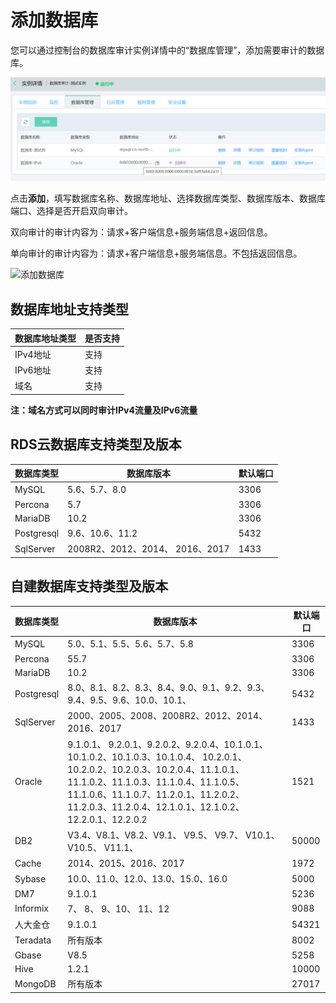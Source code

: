 # 添加数据库

您可以通过控制台的数据库审计实例详情中的“数据库管理”，添加需要审计的数据库。

![数据库管理](/image/Database-Audit/数据库管理.png)

点击**添加**，填写数据库名称、数据库地址、选择数据库类型、数据库版本、数据库端口、选择是否开启双向审计。

双向审计的审计内容为：请求+客户端信息+服务端信息+返回信息。

单向审计的审计内容为：请求+客户端信息+服务端信息。不包括返回信息。

![添加数据库](/image/Database-Audit/添加数据库.png)

## 数据库地址支持类型

| 数据库地址类型 | 是否支持 |
| -- | -- |
| IPv4地址 | 支持 |
| IPv6地址 | 支持 |
| 域名 | 支持 |

**注：域名方式可以同时审计IPv4流量及IPv6流量**

## RDS云数据库支持类型及版本

| 数据库类型 | 数据库版本                      | 默认端口 |
| ---------- | ------------------------------- | -------- |
| MySQL      | 5.6、5.7、8.0                   | 3306     |
| Percona    | 5.7                             | 3306     |
| MariaDB    | 10.2                            | 3306     |
| Postgresql | 9.6、10.6、11.2                 | 5432     |
| SqlServer  | 2008R2、2012、2014、 2016、2017 | 1433     |

## 自建数据库支持类型及版本

| 数据库类型 | 数据库版本                                                   | 默认端口 |
| ---------- | ------------------------------------------------------------ | -------- |
| MySQL      | 5.0、5.1、5.5、5.6、5.7、5.8                                 | 3306     |
| Percona    | 55.7                                                         | 3306     |
| MariaDB    | 10.2                                                         | 3306     |
| Postgresql | 8.0、8.1、8.2、8.3、8.4、9.0、9.1、9.2、9.3、9.4、9.5、9.6、10.0、10.1、 | 5432     |
| SqlServer  | 2000、2005、2008、2008R2、2012、2014、 2016、2017            | 1433     |
| Oracle     | 9.1.0.1、 9.2.0.1、9.2.0.2、9.2.0.4、10.1.0.1、10.1.0.2、10.1.0.3、10.1.0.4、 10.2.0.1、10.2.0.2、10.2.0.3、10.2.0.4、11.1.0.1、11.1.0.2、11.1.0.3、11.1.0.4、11.1.0.5、11.1.0.6、11.1.0.7、11.2.0.1、11.2.0.2、11.2.0.3、11.2.0.4、12.1.0.1、12.1.0.2、12.2.0.1、12.2.0.2 | 1521     |
| DB2        | V3.4、V8.1、V8.2、V9.1、 V9.5、 V9.7、 V10.1、 V10.5、 V11.1、 | 50000    |
| Cache      | 2014、2015、2016、2017                                       | 1972     |
| Sybase     | 10.0、11.0、12.0、13.0、15.0、16.0                           | 5000     |
| DM7        | 9.1.0.1                                                      | 5236     |
| Informix   | 7、 8、 9、10、 11、12                                       | 9088     |
| 人大金仓   | 9.1.0.1                                                      | 54321    |
| Teradata   | 所有版本                                                     | 8002     |
| Gbase      | V8.5                                                         | 5258     |
| Hive       | 1.2.1                                                        | 10000    |
| MongoDB    | 所有版本                                                     | 27017    |
